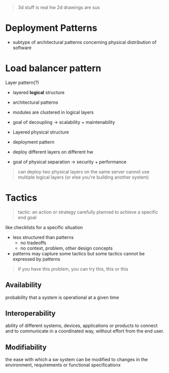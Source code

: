 > 3d stuff is real hw
> 2d drawings are sus

#  Deployment Patterns
- subtype of architectural patterns concerning physical distribution of software

# Load balancer pattern
Layer pattern(?)
- layered **logical** structure
- architectural patterns
- modules are clustered in logical layers
- goal of decoupling -> scalability + maintenability

- Layered physical structure
- deployment pattern
- deploy different layers on different hw
- goal of physical separation -> security + performance

> can deploy two physical layers on the same server
> cannot use multiple logical layers (or else you're building another system)

# Tactics

> tactic: an action or strategy carefully planned to achieve a specific end goal

like checklists for a specific situation

- less structured than patterns
	- no tradeoffs
	- no context, problem, other design concepts
- patterns may capture some tactics but some tactics cannot be expressed by patterns

> if you have this problem, you can try this, this or this

## Availability
probability that a system is operational at a given time
## Interoperability
ability of different systems, devices, applications or products to connect and to communicate in a coordinated way, without effort from the end user.
## Modifiability
the ease with which a sw system can be modified to changes in the environment, requirements or functional specificationx
